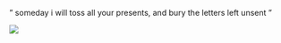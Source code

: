 
” someday i will toss all your presents,
     and bury the letters left unsent ”

![](https://files.catbox.moe/n8o98y.png)

